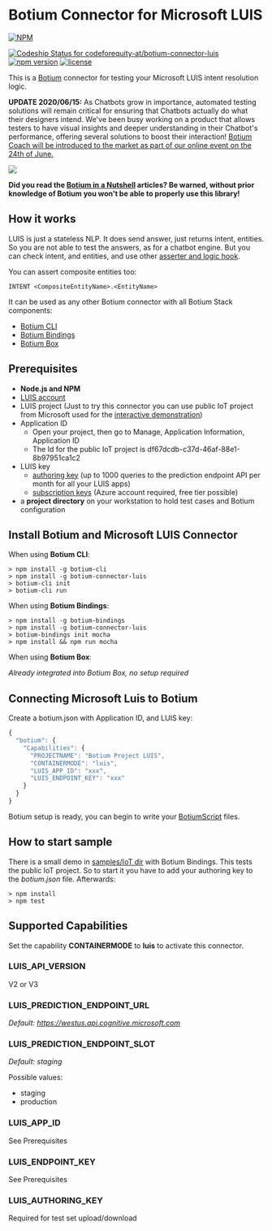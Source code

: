 # Botium Connector for Microsoft LUIS

[![NPM](https://nodei.co/npm/botium-connector-luis.png?downloads=true&downloadRank=true&stars=true)](https://nodei.co/npm/botium-connector-luis/)

[![Codeship Status for codeforequity-at/botium-connector-luis](https://app.codeship.com/projects/671767d0-0777-0137-514b-1ae61d02a015/status?branch=master)](https://app.codeship.com/projects/325831)
[![npm version](https://badge.fury.io/js/botium-connector-luis.svg)](https://badge.fury.io/js/botium-connector-luis)
[![license](https://img.shields.io/github/license/mashape/apistatus.svg)]()

This is a [Botium](https://github.com/codeforequity-at/botium-core) connector for testing your Microsoft LUIS intent resolution logic.

**UPDATE 2020/06/15:** As Chatbots grow in importance, automated testing solutions will remain critical for ensuring that Chatbots actually do what their designers intend. We've been busy working on a product that allows testers to have visual insights and deeper understanding in their Chatbot's performance, offering several solutions to boost their interaction!
[Botium Coach will be introduced to the market as part of our online event on the 24th of June.](https://www.botium.ai/coach/)

[![](http://img.youtube.com/vi/WsNaDfZ7WHk/0.jpg)](http://www.youtube.com/watch?v=WsNaDfZ7WHk "Botium Coach is coming on 24th of June")

__Did you read the [Botium in a Nutshell](https://medium.com/@floriantreml/botium-in-a-nutshell-part-1-overview-f8d0ceaf8fb4) articles? Be warned, without prior knowledge of Botium you won't be able to properly use this library!__

## How it works

LUIS is just a stateless NLP. It does send answer, just returns intent, entities.
So you are not able to test the answers, as for a chatbot engine.
But you can check intent, and entities, and use other [asserter and logic hook](https://github.com/codeforequity-at/botium-core/wiki/Botium-Scripting#asserters-and-logic-hooks).

You can assert composite entities too:
```
INTENT <CompositeEntityName>.<EntityName>
```

It can be used as any other Botium connector with all Botium Stack components:
* [Botium CLI](https://github.com/codeforequity-at/botium-cli/)
* [Botium Bindings](https://github.com/codeforequity-at/botium-bindings/)
* [Botium Box](https://www.botium.at)

## Prerequisites

* __Node.js and NPM__
* [LUIS account](https://www.luis.ai/home)
* LUIS project (Just to try this connector you can use public IoT project from Microsoft used for the [interactive demonstration](https://azure.microsoft.com/en-us/services/cognitive-services/language-understanding-intelligent-service/))
* Application ID
    * Open your project, then go to Manage, Application Information, Application ID
    * The Id for the public IoT project is df67dcdb-c37d-46af-88e1-8b97951ca1c2
* LUIS key
    * [authoring key](https://docs.microsoft.com/en-us/azure/cognitive-services/luis/luis-get-started-node-get-intent#get-luis-key) (up to 1000 queries to the prediction endpoint API per month for all your LUIS apps)
    * [subscription keys](https://docs.microsoft.com/en-us/azure/cognitive-services/LUIS/luis-how-to-azure-subscription) (Azure account required, free tier possible)
* a __project directory__ on your workstation to hold test cases and Botium configuration

## Install Botium and Microsoft LUIS Connector

When using __Botium CLI__:

```
> npm install -g botium-cli
> npm install -g botium-connector-luis
> botium-cli init
> botium-cli run
```

When using __Botium Bindings__:

```
> npm install -g botium-bindings
> npm install -g botium-connector-luis
> botium-bindings init mocha
> npm install && npm run mocha
```

When using __Botium Box__:

_Already integrated into Botium Box, no setup required_

## Connecting Microsoft Luis to Botium

Create a botium.json with Application ID, and LUIS key:

```javascript
{
  "botium": {
    "Capabilities": {
      "PROJECTNAME": "Botium Project LUIS",
      "CONTAINERMODE": "luis",
      "LUIS_APP_ID": "xxx",
      "LUIS_ENDPOINT_KEY": "xxx"
    }
  }
}
```

Botium setup is ready, you can begin to write your [BotiumScript](https://github.com/codeforequity-at/botium-core/wiki/Botium-Scripting) files.

## How to start sample

There is a small demo in [samples/IoT dir](./samples/IoT) with Botium Bindings. This tests the public IoT project.
So to start it you have to add your authoring key to the _botium.json_ file. Afterwards:

    > npm install
    > npm test

## Supported Capabilities

Set the capability __CONTAINERMODE__ to __luis__ to activate this connector.

### LUIS_API_VERSION
V2 or V3

### LUIS_PREDICTION_ENDPOINT_URL
_Default: https://westus.api.cognitive.microsoft.com_

### LUIS_PREDICTION_ENDPOINT_SLOT
_Default: staging_

Possible values:
* staging
* production

### LUIS_APP_ID

See Prerequisites

### LUIS_ENDPOINT_KEY

See Prerequisites

### LUIS_AUTHORING_KEY

Required for test set upload/download

